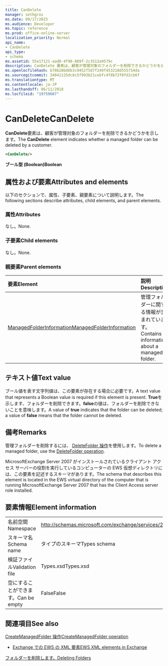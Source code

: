 ```yaml
---
title: CanDelete
manager: sethgros
ms.date: 09/17/2015
ms.audience: Developer
ms.topic: reference
ms.prod: office-online-server
localization_priority: Normal
api_name:
- CanDelete
api_type:
- schema
ms.assetid: 55e17121-aad0-4f90-889f-2c3512e9579c
description: CanDelete 要素は、顧客が管理対象のフォルダーを削除できるかどうかを示します。
ms.openlocfilehash: b70b28bd6b3c9452f5d7f249f453218d555754da
ms.sourcegitcommit: 34041125dc8c5f993b21cebfc4f8b72f0fd2cb6f
ms.translationtype: MT
ms.contentlocale: ja-JP
ms.lasthandoff: 06/11/2018
ms.locfileid: "19759607"
---
```

# <a name="candelete"></a><span data-ttu-id="b622a-103">CanDelete</span><span class="sxs-lookup"><span data-stu-id="b622a-103">CanDelete</span></span>

<span data-ttu-id="b622a-104">**CanDelete**要素は、顧客が管理対象のフォルダーを削除できるかどうかを示します。</span><span class="sxs-lookup"><span data-stu-id="b622a-104">The **CanDelete** element indicates whether a managed folder can be deleted by a customer.</span></span> 
  
```xml
<CanDelete/>
```

 <span data-ttu-id="b622a-105">**ブール型 (Boolean)**</span><span class="sxs-lookup"><span data-stu-id="b622a-105">**Boolean**</span></span>
## <a name="attributes-and-elements"></a><span data-ttu-id="b622a-106">属性および要素</span><span class="sxs-lookup"><span data-stu-id="b622a-106">Attributes and elements</span></span>

<span data-ttu-id="b622a-107">以下のセクションで、属性、子要素、親要素について説明します。</span><span class="sxs-lookup"><span data-stu-id="b622a-107">The following sections describe attributes, child elements, and parent elements.</span></span>
  
### <a name="attributes"></a><span data-ttu-id="b622a-108">属性</span><span class="sxs-lookup"><span data-stu-id="b622a-108">Attributes</span></span>

<span data-ttu-id="b622a-109">なし。</span><span class="sxs-lookup"><span data-stu-id="b622a-109">None.</span></span>
  
### <a name="child-elements"></a><span data-ttu-id="b622a-110">子要素</span><span class="sxs-lookup"><span data-stu-id="b622a-110">Child elements</span></span>

<span data-ttu-id="b622a-111">なし。</span><span class="sxs-lookup"><span data-stu-id="b622a-111">None.</span></span>
  
### <a name="parent-elements"></a><span data-ttu-id="b622a-112">親要素</span><span class="sxs-lookup"><span data-stu-id="b622a-112">Parent elements</span></span>

|<span data-ttu-id="b622a-113">**要素**</span><span class="sxs-lookup"><span data-stu-id="b622a-113">**Element**</span></span>|<span data-ttu-id="b622a-114">**説明**</span><span class="sxs-lookup"><span data-stu-id="b622a-114">**Description**</span></span>|
|:-----|:-----|
|[<span data-ttu-id="b622a-115">ManagedFolderInformation</span><span class="sxs-lookup"><span data-stu-id="b622a-115">ManagedFolderInformation</span></span>](managedfolderinformation.md) <br/> |<span data-ttu-id="b622a-116">管理フォルダーに関する情報が含まれています。</span><span class="sxs-lookup"><span data-stu-id="b622a-116">Contains information about a managed folder.</span></span>  <br/> |
   
## <a name="text-value"></a><span data-ttu-id="b622a-117">テキスト値</span><span class="sxs-lookup"><span data-stu-id="b622a-117">Text value</span></span>

<span data-ttu-id="b622a-118">ブール値を表す文字列値は、この要素が存在する場合に必要です。</span><span class="sxs-lookup"><span data-stu-id="b622a-118">A text value that represents a Boolean value is required if this element is present.</span></span> <span data-ttu-id="b622a-119">**True**を示します、フォルダーを削除できます。**false**の値は、フォルダーを削除できないことを意味します。</span><span class="sxs-lookup"><span data-stu-id="b622a-119">A value of **true** indicates that the folder can be deleted; a value of **false** means that the folder cannot be deleted.</span></span> 
  
## <a name="remarks"></a><span data-ttu-id="b622a-120">備考</span><span class="sxs-lookup"><span data-stu-id="b622a-120">Remarks</span></span>

<span data-ttu-id="b622a-121">管理フォルダーを削除するには、 [DeleteFolder 操作](deletefolder-operation.md)を使用します。</span><span class="sxs-lookup"><span data-stu-id="b622a-121">To delete a managed folder, use the [DeleteFolder operation](deletefolder-operation.md).</span></span>
  
<span data-ttu-id="b622a-122">MicrosoftExchange Server 2007 がインストールされているクライアント アクセス サーバーの役割を実行しているコンピューターの EWS 仮想ディレクトリには、この要素を記述するスキーマがあります。</span><span class="sxs-lookup"><span data-stu-id="b622a-122">The schema that describes this element is located in the EWS virtual directory of the computer that is running MicrosoftExchange Server 2007 that has the Client Access server role installed.</span></span>
  
## <a name="element-information"></a><span data-ttu-id="b622a-123">要素情報</span><span class="sxs-lookup"><span data-stu-id="b622a-123">Element information</span></span>

|||
|:-----|:-----|
|<span data-ttu-id="b622a-124">名前空間</span><span class="sxs-lookup"><span data-stu-id="b622a-124">Namespace</span></span>  <br/> |http://schemas.microsoft.com/exchange/services/2006/types  <br/> |
|<span data-ttu-id="b622a-125">スキーマ名</span><span class="sxs-lookup"><span data-stu-id="b622a-125">Schema name</span></span>  <br/> |<span data-ttu-id="b622a-126">タイプのスキーマ</span><span class="sxs-lookup"><span data-stu-id="b622a-126">Types schema</span></span>  <br/> |
|<span data-ttu-id="b622a-127">検証ファイル</span><span class="sxs-lookup"><span data-stu-id="b622a-127">Validation file</span></span>  <br/> |<span data-ttu-id="b622a-128">Types.xsd</span><span class="sxs-lookup"><span data-stu-id="b622a-128">Types.xsd</span></span>  <br/> |
|<span data-ttu-id="b622a-129">空にすることができます。</span><span class="sxs-lookup"><span data-stu-id="b622a-129">Can be empty</span></span>  <br/> |<span data-ttu-id="b622a-130">False</span><span class="sxs-lookup"><span data-stu-id="b622a-130">False</span></span>  <br/> |
   
## <a name="see-also"></a><span data-ttu-id="b622a-131">関連項目</span><span class="sxs-lookup"><span data-stu-id="b622a-131">See also</span></span>



[<span data-ttu-id="b622a-132">CreateManagedFolder 操作</span><span class="sxs-lookup"><span data-stu-id="b622a-132">CreateManagedFolder operation</span></span>](createmanagedfolder-operation.md)


- [<span data-ttu-id="b622a-133">Exchange での EWS の XML 要素</span><span class="sxs-lookup"><span data-stu-id="b622a-133">EWS XML elements in Exchange</span></span>](ews-xml-elements-in-exchange.md)


[<span data-ttu-id="b622a-134">フォルダーを削除します。</span><span class="sxs-lookup"><span data-stu-id="b622a-134">Deleting Folders</span></span>](http://msdn.microsoft.com/library/1958add5-5071-4239-adb2-40f7a7d74aee%28Office.15%29.aspx)

